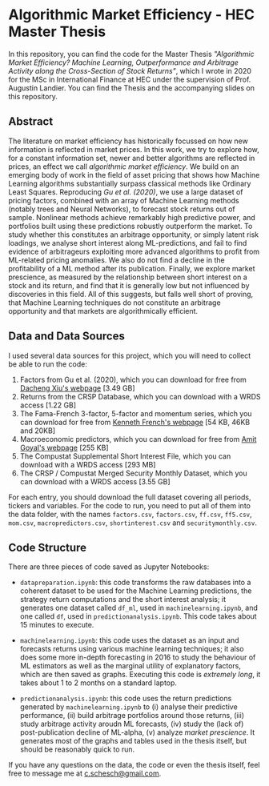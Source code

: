 # Algorithmic Market Efficiency - HEC Master Thesis

In this repository, you can find the code for the Master Thesis _"Algorithmic Market Efficiency? Machine Learning, Outperformance and Arbitrage Activity along the Cross-Section of Stock Returns"_, which I wrote in 2020 for the MSc in International Finance at HEC under the supervision of Prof. Augustin Landier. You can find the Thesis and the accompanying slides on this repository.


## Abstract

The literature on market efficiency has historically focussed on how new information is reflected in market prices. In this work, we try to explore how, for a constant information set, newer and better algorithms are reflected in prices, an effect we call _algorithmic market efficiency_. We build on an emerging body of work in the field of asset pricing that shows how Machine Learning algorithms substantially surpass classical methods like Ordinary Least Squares. Reproducing _Gu et al. (2020)_, we use a large dataset of pricing factors, combined with an array of Machine Learning methods (notably trees and Neural Networks), to forecast stock returns out of sample. Nonlinear methods achieve remarkably high predictive power, and portfolios built using these predictions robustly outperform the market. To study whether this constitutes an arbitrage opportunity, or simply latent risk loadings, we analyse short interest along ML-predictions, and fail to find evidence of arbitrageurs exploiting more advanced algorithms to profit from ML-related pricing anomalies. We also do not find a decline in the profitability of a ML method after its publication. Finally, we explore market prescience, as measured by the relationship between short interest on a stock and its return, and find that it is generally low but not influenced by discoveries in this field. All of this suggests, but falls well short of proving, that Machine Learning techniques do not constitute an arbitrage opportunity and that markets are algorithmically efficient.

## Data and Data Sources

I used several data sources for this project, which you will need to collect be able to run the code:

1) Factors from Gu et al. (2020), which you can download for free from [Dacheng Xiu's webpage](https://dachxiu.chicagobooth.edu/) [3.49 GB]
2) Returns from the CRSP Database, which you can download with a WRDS access [1.22 GB]
3) The Fama-French 3-factor, 5-factor and momentum series, which you can download for free from [Kenneth French's webpage](https://mba.tuck.dartmouth.edu/pages/faculty/ken.french/data_library.html) [54 KB, 46KB and 20KB]
4) Macroeconomic predictors, which you can download for free from [Amit Goyal's webpage](http://www.hec.unil.ch/agoyal/) [255 KB]
5) The Compustat Supplemental Short Interest File, which you can download with a WRDS access [293 MB]
6) The CRSP / Compustat Merged Security Monthly Dataset, which you can download with a WRDS access [3.55 GB]

For each entry, you should download the full dataset covering all periods, tickers and variables. For the code to run, you need to put all of them into the data folder, with the names `factors.csv`, `factors.csv`, `ff.csv`, `ff5.csv`, `mom.csv`, `macropredictors.csv`, `shortinterest.csv` and `securitymonthly.csv`.


## Code Structure

There are three pieces of code saved as Jupyter Notebooks:

* `datapreparation.ipynb`: this code transforms the raw databases into a coherent dataset to be used for the Machine Learning predictions, the strategy return computations and the short interest analysis; it generates one dataset called `df_ml`, used in `machinelearning.ipynb`, and one called `df`, used in `predictionanalysis.ipynb`. This code takes about 15 minutes to execute.

* `machinelearning.ipynb`: this code uses the dataset as an input and forecasts returns using various machine learning techniques; it also does some more in-depth forecasting in 2016 to study the behaviour of ML estimators as well as the marginal utility of explanatory factors, which are then saved as graphs. Executing this code is _extremely long_, it takes about 1 to 2 months on a standard laptop.

* `predictionanalysis.ipynb`: this code uses the return predictions generated by `machinelearning.ipynb` to (i) analyse their predictive performance, (ii) build arbitrage portfolios around those returns, (iii) study arbitrage activity aroudn ML forecasts, (iv) study the (lack of) post-publication decline of ML-alpha, (v)
analyze _market prescience_. It generates most of the graphs and tables used in the thesis itself, but should be reasonably quick to run.

If you have any questions on the data, the code or even the thesis itself, feel free to message me at c.schesch@gmail.com.


